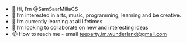 - 👋 Hi, I’m @SamSaarMiliaCS
- 👀 I’m interested in arts, music, programming, learning and be creative. 
- 🌱 I’m currently learning at all lifetimes 
- 💞️ I’m looking to collaborate on new and interesting ideas 
- 📫 How to reach me - email teeparty.im.wunderland@gmail.com 

<!---
SamSaarMiliaCS/SamSaarMiliaCS is a ✨ special ✨ repository because its `README.md` (this file) appears on your GitHub profile.
You can click the Preview link to take a look at your changes.
--->
